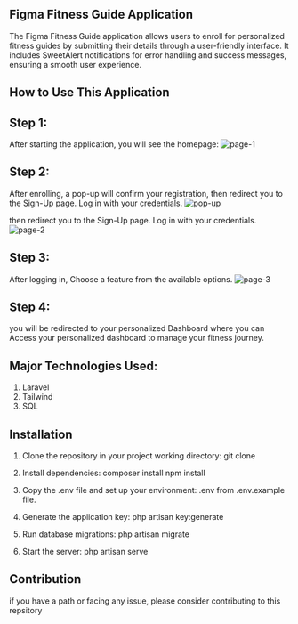 ## Figma Fitness Guide Application

The Figma Fitness Guide application allows users to enroll for personalized fitness guides by submitting their details through a user-friendly interface. It includes SweetAlert notifications for error handling and success messages, ensuring a smooth user experience.


## How to Use This Application
## Step 1:
After starting the application, you will see the homepage:
![page-1](https://github.com/user-attachments/assets/5717bd93-ea52-46f7-841e-97f22a4903f2)

## Step 2:
After enrolling, a pop-up will confirm your registration, then redirect you to the Sign-Up page. Log in with your credentials.
![pop-up](https://github.com/user-attachments/assets/f0588987-9c96-4149-97cd-77eb15ec0c3a)

then redirect you to the Sign-Up page. Log in with your credentials.
![page-2](https://github.com/user-attachments/assets/15fda327-9350-43a9-b5e7-c68b7312a338)

## Step 3:
After logging in, Choose a feature from the available options.
![page-3](https://github.com/user-attachments/assets/776b798c-0137-493e-94b7-b0ac68a848c9)

## Step 4:
you will be redirected to your personalized Dashboard where you can Access your personalized dashboard to manage your fitness journey.

## Major Technologies Used:
1. Laravel
2. Tailwind
3. SQL


## Installation
1. Clone the repository in your project working directory:
    git clone

2. Install dependencies:
    composer install
    npm install
   
4. Copy the .env file and set up your environment:
     .env from .env.example file.
   
6. Generate the application key:
    php artisan key:generate

5. Run database migrations:
   php artisan migrate

6. Start the server:
   php artisan serve


## Contribution
if you have a path or facing any issue, please consider contributing to this repsitory









